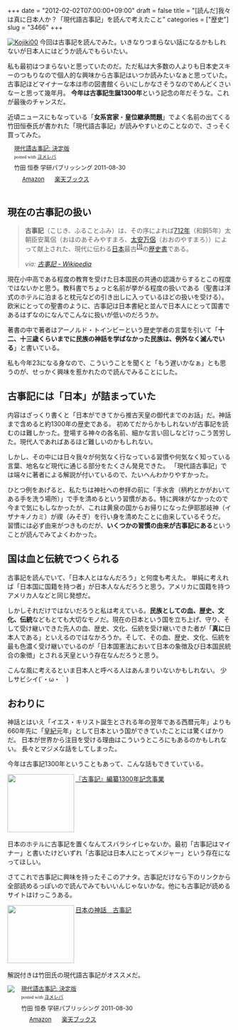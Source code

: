 +++
date = "2012-02-02T07:00:00+09:00"
draft = false
title = "[読んだ]我々は真に日本人か？「現代語古事記」を読んで考えたこと"
categories = ["歴史"]
slug = "3466"
+++

<a href="https://knk-n.com/images/2012/02/kojiki00.png" title="Kojiki00"><img src="https://knk-n.com/images/2012/02/kojiki00.png" alt="Kojiki00" title="kojiki00.png" /></a>
今回は古事記を読んでみた。いきなりつまらない話になるかもしれないが日本人にはどうか読んでもらいたい。

私も最初はつまらないと思っていたのだ。ただ私は大多数の人よりも日本史スキーのつもりなので個人的な興味から古事記はいつか読みたいなぁと思っていた。
古事記ほどマイナーな本は市の図書館くらいにしかなさそうなのでめんどくさいなーと思って幾年月。
<strong>今年は古事記生誕1300年</strong>という記念の年だそうな。これが最後のチャンスだ。

近頃ニュースにもなっている「<strong>女系宮家</strong>・<strong>皇位継承問題</strong>」でよく名前の出てくる竹田恒泰氏が書かれた「現代語古事記」が読みやすいとのことなので、さっそく買ってみた。
<div class="booklink-box" style="text-align:left;padding-bottom:20px;font-size:small;/zoom: 1;overflow: hidden;"><div class="booklink-image" style="float:left;margin:0 15px 10px 0;"><a href="http://www.amazon.co.jp/exec/obidos/asin/4054050751/knkn-22/" name="booklink" rel="nofollow" target="_blank"><img src="http://ecx.images-amazon.com/images/I/51kTfU60ViL._SL160_.jpg" alt="" style="border: none;" /></a></div><div class="booklink-info" style="line-height:120%;/zoom: 1;overflow: hidden;"><div class="booklink-name" style="margin-bottom:10px;line-height:120%"><a href="http://www.amazon.co.jp/exec/obidos/asin/4054050751/knkn-22/" rel="nofollow" name="booklink" target="_blank">現代語古事記: 決定版</a><div class="booklink-powered-date" style="font-size:8pt;margin-top:5px;font-family:verdana;line-height:120%">posted with <a href="http://yomereba.com" target="_blank">ヨメレバ</a></div></div><div class="booklink-detail" style="margin-bottom:5px;">竹田 恒泰 学研パブリッシング 2011-08-30    </div><div class="booklink-link2" style="margin-top:10px;"><div class="shoplinkamazon" style="display:inline;margin-right:5px;background: url('http://img.yomereba.com/yl.gif') 0 0 no-repeat;padding: 2px 0 2px 18px;white-space: nowrap;"><a href="http://www.amazon.co.jp/exec/obidos/asin/4054050751/knkn-22/" rel="nofollow" target="_blank" title="アマゾン" >Amazon</a></div><div class="shoplinkrakuten" style="display:inline;margin-right:5px;background: url('http://img.yomereba.com/yl.gif') 0 -50px no-repeat;padding: 2px 0 2px 18px;white-space: nowrap;"><a href="http://pt.afl.rakuten.co.jp/c/0dde77ec.b168ef29/?url=http%3A%2F%2Fbooks.rakuten.co.jp%2Frb%2F11344813%2F" rel="nofollow" target="_blank" title="楽天ブックス" >楽天ブックス</a></div></div></div></div><!--more--><h2>現在の古事記の扱い</h2>
<blockquote cite="http://ja.wikipedia.org/wiki/%E5%8F%A4%E4%BA%8B%E8%A8%98" title="古事記 - Wikipedia">
<p><b>古事記</b>（こじき、ふることふみ）は、その序によれば<a href="http://ja.wikipedia.org/wiki/712%E5%B9%B4" title="712年">712年</a>（和銅5年）太朝臣安萬侶（おほのあそみやすまろ、<a href="http://ja.wikipedia.org/wiki/%E5%A4%AA%E5%AE%89%E4%B8%87%E4%BE%B6" title="太安万侶">太安万侶</a>（おおのやすまろ））によって献上された、現代に伝わる<a href="http://ja.wikipedia.org/wiki/%E6%97%A5%E6%9C%AC" title="日本">日本</a>最古<sup id="cite_ref-0" class="reference"><a href="http://ja.wikipedia.org/wiki/%E5%8F%A4%E4%BA%8B%E8%A8%98#cite_note-0">[1]</a></sup>の<a href="http://ja.wikipedia.org/wiki/%E6%AD%B4%E5%8F%B2%E6%9B%B8" title="歴史書">歴史書</a>である。</p>
<cite>via: <a href="http://ja.wikipedia.org/wiki/%E5%8F%A4%E4%BA%8B%E8%A8%98" target="_blank">古事記 - Wikipedia</a></cite>
</blockquote>
現在小中高である程度の教育を受けた日本国民の共通の認識からするとこの程度ではないかと思う。教科書でちょっと名前が挙がる程度の扱いである（聖書は洋式のホテルに泊まると枕元などの引き出しに入っているほどの扱いを受ける）。
欧米にとっての聖書のように、古事記は日本書紀と並んで日本人にとって国書であるはずなのになんでこんなに扱いが低いのだろうか。

著書の中で著者はアーノルド・トインビーという歴史学者の言葉を引いて「<strong>十二、十三歳くらいまでに民族の神話を学ばなかった民族は、例外なく滅んでいる</strong>」と書いている。

私も今年23になる身なので、こういうことを聞くと「もう遅いかなぁ」とも思うのが、せっかく興味を惹かれたので読んでみることにした。

<h2>古事記には「日本」が詰まっていた</h2>
内容はざっくり書くと「日本ができてから推古天皇の御代までのお話」だ。神話まで含めると約1300年の歴史である。
初めてだからかもしれないが古事記を読むのは難しかった。登場する神々の各名前、細かな言い回しなどけっこう苦労した。現代人であればあるほど難しいのかもしれない。

しかし、その中には日々我々が何気なく行なっている習慣や何気なく知っている言葉、地名など現代に通じる部分をたくさん発見できた。
「現代語古事記」では端々に著者による解説が付いているので、たいへんわかりやすかった。

ひとつ例をあげると、私たちは神社への参拝の前に「手水舎（柄杓とかがおいてある手を洗う場所）」で手を清めるという習慣がある。特に興味がなかったので今まで気にもしなかったが、これは黄泉の国からお帰りになった伊耶那岐神（イザナキノカミ）が禊（みそぎ）を行い身を清めたことに由来しているそうだ。
習慣には必ず由来がつきものだが、<strong>いくつかの習慣の由来が古事記にある</strong>ということが読んでみてよくわかった。

<h2>国は血と伝統でつくられる</h2>
古事記を読んでいて、「日本人とはなんだろう」と何度も考えた。
単純に考えれば「日本国に国籍を持つ者」が日本人なんだろうと思う。アメリカに国籍を持つアメリカ人などと同じ発想だ。

しかしそれだけではないだろうと私は考えている。<strong>民族としての血、歴史、文化、伝統</strong>などもとても大切なモノだ。現在の日本という国を立ち上げ、守り、そして受け継いできた先人の血、歴史、文化、伝統を受け継いできた者が「<strong>真に</strong>日本人である」といえるのではなかろうか。そして、その血、歴史、文化、伝統を最も色濃く受け継いでいるのが「日本国憲法において日本の象徴及び日本国民統合の象徴」とされる天皇という存在なんだろうと思う。

こんな風に考えるといま日本人と呼べる人はあんまりいないかもしれない。
少しサビシイ(´・ω・｀)

<h2>おわりに</h2>
神話とはいえ「イエス・キリスト誕生とされる年の翌年である西暦元年」よりも660年先に「<a href="http://ja.wikipedia.org/wiki/%E7%A5%9E%E6%AD%A6%E5%A4%A9%E7%9A%87%E5%8D%B3%E4%BD%8D%E7%B4%80%E5%85%83">皇紀</a>元年」として日本という国ができていたことには驚くばかりだ。
日本が世界から注目を受ける理由はこういうところにもあるのかもしれない。
長々とマジメな話をしてしまった。

今年は古事記1300年ということもあって、こんな話もできていている。
<table width="100%"><a href="http://www.takenoma.com/kojiki1300.html" target="_blank"><img class="alignleft" align="left" border="0" src="http://capture.heartrails.com/150x130/shadow?http://www.takenoma.com/kojiki1300.html" alt="" width="150" height="130" /></a><a href="http://www.takenoma.com/kojiki1300.html" target="_blank">『古事記』編纂1300年記念事業</a><a href="http://b.hatena.ne.jp/entry/http://www.takenoma.com/kojiki1300.html" target="_blank"><img border="0" src="http://b.hatena.ne.jp/entry/image/http://www.takenoma.com/kojiki1300.html" alt="" /></a></table>
日本のホテルに古事記を置くなんてスバラシイじゃないか。最初「古事記はマイナー」と書いたけどいずれ「古事記は日本人にとってメジャー」という存在になってほしい。

さてこれで古事記に興味を持ったそこのアナタ。古事記だけなら下のリンクから全部読めるっぽいので読んでみてもいいんじゃないかな。他にも古事記が読めるサイトはけっこうある。
<table width="100%"><a href="http://www15.plala.or.jp/kojiki/" target="_blank"><img class="alignleft" align="left" border="0" src="http://capture.heartrails.com/150x130/shadow?http://www15.plala.or.jp/kojiki/" alt="" width="150" height="130" /></a><a href="http://www15.plala.or.jp/kojiki/" target="_blank">日本の神話　古事記</a><a href="http://b.hatena.ne.jp/entry/http://www15.plala.or.jp/kojiki/" target="_blank"><img border="0" src="http://b.hatena.ne.jp/entry/image/http://www15.plala.or.jp/kojiki/" alt="" /></a></table>

解説付きは竹田氏の現代語古事記がオススメだ。
<div class="booklink-box" style="text-align:left;padding-bottom:20px;font-size:small;/zoom: 1;overflow: hidden;"><div class="booklink-image" style="float:left;margin:0 15px 10px 0;"><a href="http://www.amazon.co.jp/exec/obidos/asin/4054050751/knkn-22/" name="booklink" rel="nofollow" target="_blank"><img src="http://ecx.images-amazon.com/images/I/51kTfU60ViL._SL160_.jpg" style="border: none;" /></a></div><div class="booklink-info" style="line-height:120%;/zoom: 1;overflow: hidden;"><div class="booklink-name" style="margin-bottom:10px;line-height:120%"><a href="http://www.amazon.co.jp/exec/obidos/asin/4054050751/knkn-22/" rel="nofollow" name="booklink" target="_blank">現代語古事記: 決定版</a><div class="booklink-powered-date" style="font-size:8pt;margin-top:5px;font-family:verdana;line-height:120%">posted with <a href="http://yomereba.com" target="_blank">ヨメレバ</a></div></div><div class="booklink-detail" style="margin-bottom:5px;">竹田 恒泰 学研パブリッシング 2011-08-30    </div><div class="booklink-link2" style="margin-top:10px;"><div class="shoplinkamazon" style="display:inline;margin-right:5px;background: url('http://img.yomereba.com/yl.gif') 0 0 no-repeat;padding: 2px 0 2px 18px;white-space: nowrap;"><a href="http://www.amazon.co.jp/exec/obidos/asin/4054050751/knkn-22/" rel="nofollow" target="_blank" title="アマゾン" >Amazon</a></div><div class="shoplinkrakuten" style="display:inline;margin-right:5px;background: url('http://img.yomereba.com/yl.gif') 0 -50px no-repeat;padding: 2px 0 2px 18px;white-space: nowrap;"><a href="http://pt.afl.rakuten.co.jp/c/0dde77ec.b168ef29/?url=http%3A%2F%2Fbooks.rakuten.co.jp%2Frb%2F11344813%2F" rel="nofollow" target="_blank" title="楽天ブックス" >楽天ブックス</a></div></div></div></div>
